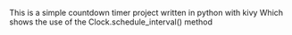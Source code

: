 This is a simple countdown timer project written in python with kivy
Which shows the use of the Clock.schedule_interval() method
 
